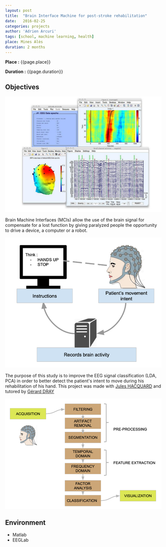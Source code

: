 ```yaml
---
layout: post
title:  "Brain Interface Machine for post-stroke rehabilitation"
date:   2016-02-25
categories: projects
author: 'Adrien Arcuri'
tags: [school, machine learning, health]
place: Mines Alès
duration: 2 months
---
```


**Place :** {{page.place}}

**Duration :** {{page.duration}}

## Objectives

<div class="row text-center">
<img src="/assets/img/EEGLAB.png" class='text-center responsive'>
</div>

Brain Machine Interfaces (MCIs) allow the use of the brain signal for
compensate for a lost function by giving paralyzed people the opportunity to
drive a device, a computer or a robot.

<div class="row text-center">
<img src="/assets/img/EEG_RECORDS.png" class='text-center responsive'>
</div>

The purpose of this study is to improve the EEG signal classification (LDA, PCA) in order to better detect the patient's intent to move during his rehabilitation of his hand.
This project was made with [Jules HACQUARD](https://fr.linkedin.com/in/hacquard) and tutored by [Gérard DRAY](https://cv.archives-ouvertes.fr/gerard-dray)

<div class="row text-center">
<img src="/assets/img/PROCESS_ML.png" class='text-center responsive'>
</div>

## Environment

- Matlab
- EEGLab
